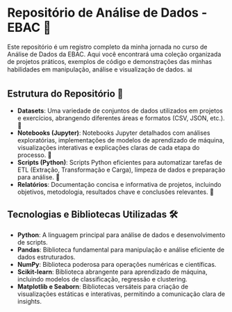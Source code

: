 
# Repositório de Análise de Dados - EBAC 🚀

Este repositório é um registro completo da minha jornada no curso de Análise de Dados da EBAC. Aqui você encontrará uma coleção organizada de projetos práticos, exemplos de código e demonstrações das minhas habilidades em manipulação, análise e visualização de dados. 📊

## Estrutura do Repositório 📂

- **Datasets**: Uma variedade de conjuntos de dados utilizados em projetos e exercícios, abrangendo diferentes áreas e formatos (CSV, JSON, etc.). 💾
- **Notebooks (Jupyter)**: Notebooks Jupyter detalhados com análises exploratórias, implementações de modelos de aprendizado de máquina, visualizações interativas e explicações claras de cada etapa do processo. 📓
- **Scripts (Python)**: Scripts Python eficientes para automatizar tarefas de ETL (Extração, Transformação e Carga), limpeza de dados e preparação para análise. 🐍
- **Relatórios**: Documentação concisa e informativa de projetos, incluindo objetivos, metodologia, resultados chave e conclusões relevantes. 📝

## Tecnologias e Bibliotecas Utilizadas 🛠️

- **Python**: A linguagem principal para análise de dados e desenvolvimento de scripts.
- **Pandas**: Biblioteca fundamental para manipulação e análise eficiente de dados estruturados.
- **NumPy**: Biblioteca poderosa para operações numéricas e científicas.
- **Scikit-learn**: Biblioteca abrangente para aprendizado de máquina, incluindo modelos de classificação, regressão e clustering.
- **Matplotlib e Seaborn**: Bibliotecas versáteis para criação de visualizações estáticas e interativas, permitindo a comunicação clara de insights.
